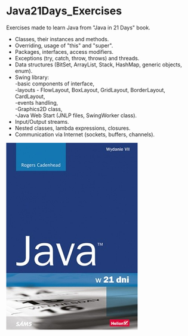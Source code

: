 # Java21Days_Exercises
Exercises made to learn Java from "Java in 21 Days" book.
* Classes, their instances and methods.
* Overriding, usage of "this" and "super".
* Packages, interfaces, access modifiers.
* Exceptions (try, catch, throw, throws) and threads.
* Data structures (BitSet, ArrayList, Stack, HashMap, generic objects, enum).
* Swing library: <br/>
-basic components of interface,<br/>
-layouts - FlowLayout, BoxLayout, GridLayout, BorderLayout, CardLayout,<br/> 
-events handling,<br/> 
-Graphics2D class,<br/> 
-Java Web Start (JNLP files, SwingWorker class).<br/>
* Input/Output streams.
* Nested classes, lambda expressions, closures.
* Communication via Internet (sockets, buffers, channels).

![java21](https://github.com/KarolinaLewinska/Java21Days_Exercises/blob/main/java21.jpg)
